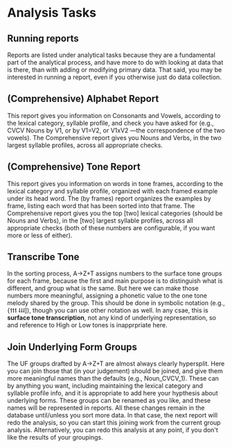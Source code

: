 # Analysis Tasks

## Running reports
Reports are listed under analytical tasks because they are a fundamental part of the analytical process, and have more to do with looking at data that is there, than with adding or modifying primary data. That said, you may be interested in running a report, even if you otherwise just do data collection.

## (Comprehensive) Alphabet Report
This report gives you information on Consonants and Vowels, according to the lexical category, syllable profile, and check you have asked for (e.g., CVCV Nouns by V1, or by V1=V2, or V1xV2 —the correspondence of the two vowels). The Comprehensive report gives you Nouns and Verbs, in the two largest syllable profiles, across all appropriate checks.

## (Comprehensive) Tone Report
This report gives you information on words in tone frames, according to the lexical category and syllable profile, organized with each framed example under its head word. The (by frames) report organizes the examples by frame, listing each word that has been sorted into that frame. The Comprehensive report gives you the top [two] lexical categories (should be Nouns and Verbs), in the [two] largest syllable profiles, across all appropriate checks (both of these numbers are configurable, if you want more or less of either).

## Transcribe Tone
In the sorting process, A→Z+T assigns numbers to the surface tone groups for each frame, because the first and main purpose is to distinguish what is different, and group what is the same. But here we can make those numbers more meaningful, assigning a phonetic value to the one tone melody shared by the group. This should be done in symbolic notation (e.g., {˦˦˦  ˨˨˨]), though you can use other notation as well. In any csae, this is **surface tone transcription**, not any kind of underlying representation, so and reference to High or Low tones is inapprpriate here.

## Join Underlying Form Groups
The UF groups drafted by A→Z+T are almost always clearly hypersplit. Here you can join those that (in your judgement) should be joined, and give them more meaningful names than the defaults (e.g., Noun_CVCV_1). These can by anything you want, including maintaining the lexical category and syllable profile info, and it is appropriate to add here your hypthesis about underlying forms.
These groups can be renamed as you like, and these names will be represented in reports.
All these changes remain in the database until/unless you sort more data. In that case, the next report will redo the analysis, so you can start this joining work from the current group analysis. Alternatively, you can redo this analysis at any point, if you don't like the results of your groupings.
